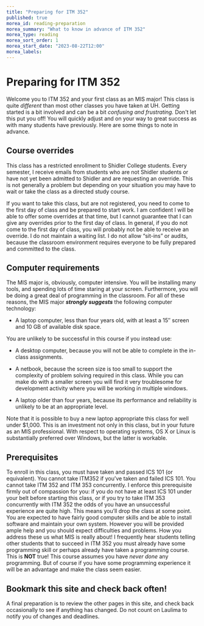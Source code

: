 ```yaml
---
title: "Preparing for ITM 352"
published: true
morea_id: reading-preparation
morea_summary: "What to know in advance of ITM 352"
morea_type: reading
morea_sort_order: 1
morea_start_date: "2023-08-22T12:00"
morea_labels:
---
```


# Preparing for ITM 352

Welcome you to ITM 352 and your first class as an MIS major! 
This class is quite *different* than most other classes you have taken at UH. Getting started is
a bit involved and can be a bit *confusing and frustrating.* Don't let this put you off!
You will quickly adjust and on your way to great success as with many students have
previously.  Here are some
things to note in advance. 

## Course overrides

This class has a restricted
enrollment to Shidler College students. Every
semester, I receive emails from students who are not Shidler students or have not 
yet been admitted to Shidler and are requesting an override. This is not generally a
problem but depending on your situation you may have to wait or take the class as a
directed study course.

If you want to take this class, but are
not registered, you need to come to the first day of class and be
prepared to start work. I am confident I will be able to offer some overrides
at that time, but I cannot guarantee that I can give any overrides prior to
the first day of class. In general, if you do not come to the first day of
class, you will probably not be able to receive an override. I do not maintain
a waiting list. I do not allow “sit-ins” or audits, because the classroom
environment requires everyone to be fully prepared and committed to the class.

## Computer requirements

The MIS major is, obviously, computer
intensive. You will be installing many tools, and spending lots of time
staring at your screen. Furthermore, you will be doing a great deal of
programming in the classroom. For all of these reasons, the MIS major
***strongly suggests*** the following computer technology:

  * A laptop computer, less than four years old, with at least a 15″ screen and 10 GB of available disk space. 
  
You are unlikely to be successful in this course if you instead use:

  * A desktop computer, because you will not be able to complete in the in-class assignments.
  * A netbook, because the screen size is too small to support the complexity of problem solving required in this class. While you can make do with a smaller screen you will find it very troublesome for development activity where you will be working in multiple windows.

  * A laptop older than four years, because its performance and reliability is unlikely to be at an appropriate level.

Note that it is possible to buy a new laptop appropriate this class for well under
$1,000. This is an investment not only in this class, but in your future as an MIS
professional. With respect to operating systems, OS X or
Linux is substantially preferred over Windows, but the latter is workable. 

## Prerequisites

To enroll in
this class, you must have taken and passed ICS 101 (or equivalent). You cannot
take ITM352 if you’ve taken and failed ICS 101. You cannot take ITM 352 and
ITM 353 concurrently. I enforce this prerequisite firmly out of compassion for
you: if you do not have at least ICS 101 under your belt before starting this
class, or if you try to take ITM 353 concurrently with ITM 352 the odds of you have an 
unsuccessful experience are quite high. This
means you’ll drop the class at some point. You are expected to have fairly good 
computer skills and be able to install software and maintain your own system. However 
you will be provided ample help and you should expect difficulties and problems. How you address 
these us what MIS is really about! I frequently hear students telling other students that 
to succeed in ITM 352 you must already have some programming skill or perhaps already have
taken a programming course. This is **NOT** true! This course assumes you have *never done* 
any programming. But of course if you have some programming experience it will be an advantage and make the class
seem easier. 

## Bookmark this site and check back often!

A final preparation is to review the other pages in this site,
and check back occasionally to see if anything has changed. Do not count on Laulima to
notify you of changes and deadlines.

